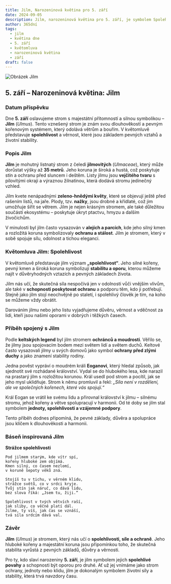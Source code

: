 ```yaml
---
title: Jilm, Narozeninová květina pro 5. září
date: 2024-09-05
description: Jilm, narozeninová květina pro 5. září, je symbolem Spolehlivost. Objevte její jedinečný význam, fascinující příběhy a poezii, která oslavuje její krásu.
author: 365dní
tags:
  - jilm
  - květina dne
  - 5. září
  - květomluva
  - narozeninová květina
  - září
draft: false
---
```


![Obrázek Jilm](https://cdn.pixabay.com/photo/2013/06/26/21/14/leaves-141613_1280.jpg#center)


## 5. září – Narozeninová květina: Jilm

### Datum příspěvku

Dne **5. září** oslavujeme strom s majestátní přítomností a silnou symbolikou – **Jilm** (_Ulmus_). Tento vznešený strom je znám svou dlouhověkostí a pevným kořenovým systémem, který odolává větrům a bouřím. V květomluvě představuje **spolehlivost** a věrnost, které jsou základem pevných vztahů a životní stability.

### Popis Jilm

**Jilm** je mohutný listnatý strom z čeledi **jilmovitých** (_Ulmaceae_), který může dorůstat výšky až **35 metrů**. Jeho koruna je široká a hustá, což poskytuje stín a ochranu před sluncem i deštěm. Listy jilmu jsou **vejčitého tvaru** s pilovitými okraji a výraznou žilnatinou, která dodává stromu jedinečný vzhled.

Jilm kvete nenápadnými **zeleno-hnědými květy**, které se objevují ještě před rašením listů, na jaře. Plody, tzv. **nažky**, jsou drobné a křídlaté, což jim umožňuje šířit se větrem. Jilm je nejen krásným stromem, ale také důležitou součástí ekosystému – poskytuje úkryt ptactvu, hmyzu a dalším živočichům.

V minulosti byl jilm často vysazován v **alejích a parcích**, kde jeho silný kmen a rozložitá koruna symbolizovaly **ochranu a stálost**. Jilm je stromem, který v sobě spojuje sílu, odolnost a tichou eleganci.

### Květomluva Jilm: Spolehlivost

V květomluvě představuje jilm význam **„spolehlivost“**. Jeho silné kořeny, pevný kmen a široká koruna symbolizují **stabilitu a oporu**, kterou můžeme najít v důvěryhodných vztazích a pevných základech života.

Jilm nás učí, že skutečná síla nespočívá jen v odolnosti vůči vnějším vlivům, ale také v **schopnosti poskytovat ochranu** a podporu těm, kdo ji potřebují. Stejně jako jilm stojí neochvějně po staletí, i spolehlivý člověk je tím, na koho se můžeme vždy obrátit.

Darováním jilmu nebo jeho listu vyjadřujeme důvěru, věrnost a vděčnost za lidi, kteří jsou našimi oporami v dobrých i těžkých časech.

### Příběh spojený s Jilm

Podle **keltských legend** byl jilm stromem **ochránců a moudrosti**. Věřilo se, že jilmy jsou spojovacím bodem mezi světem lidí a světem duchů. Keltové často vysazovali jilmy u svých domovů jako symbol **ochrany před zlými duchy** a jako znamení stability rodiny.

Jedna pověst vypráví o moudrém králi **Eoganovi**, který hledal způsob, jak sjednotit své rozhádané království. Vydal se do hlubokého lesa, kde narazil na prastarý jilm s rozložitou korunou. Král usedl pod strom a pocítil, jak se jeho mysl uklidňuje. Strom k němu promluvil a řekl: _„Síla není v rozdělení, ale ve společných kořenech, které vás spojují.“_

Král Eogan se vrátil ke svému lidu a přirovnal království k jilmu – silnému stromu, jehož kořeny a větve spolupracují v harmonii. Od té doby se jilm stal symbolem **jednoty, spolehlivosti a vzájemné podpory**.

Tento příběh dodnes připomíná, že pevné základy, důvěra a spolupráce jsou klíčem k dlouhověkosti a harmonii.

### Báseň inspirovaná Jilm

**Strážce spolehlivosti**

```
Pod jilmem starým, kde vítr spí,  
kořeny hluboké zem objímá.  
Kmen silný, co časem nezlomí,  
v koruně šepoty věků zná.  

Stojíš tu v tichu, v věrném klidu,  
strážce světů, co v srdci kryje.  
Tvůj stín jak náruč, co dává lidu,  
bez slova říká: „Jsem tu, žiji.“  

Spolehlivost v tvých větvích raší,  
jak sliby, co věčně platí dál.  
Jilme, ty víš, jak čas se vznáší,  
tvá síla srdcím dává val.  
```

### Závěr

**Jilm** (_Ulmus_) je stromem, který nás učí o **spolehlivosti, síle a ochraně**. Jeho hluboké kořeny a majestátní koruna jsou připomínkou toho, že skutečná stabilita vyrůstá z pevných základů, důvěry a věrnosti.

Pro ty, kdo slaví narozeniny **5. září**, je jilm symbolem jejich **spolehlivé povahy** a schopnosti být oporou pro druhé. Ať už jej vnímáme jako strom ochrany, jednoty nebo klidu, jilm je dokonalým symbolem životní síly a stability, která trvá navzdory času.